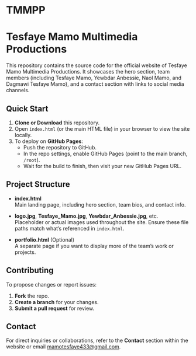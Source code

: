 # TMMPP
# Tesfaye Mamo Multimedia Productions

This repository contains the source code for the official website of Tesfaye Mamo Multimedia Productions. It showcases the hero section, team members (including Tesfaye Mamo, Yewbdar Anbessie, Naol Mamo, and Dagmawi Tesfaye Mamo), and a contact section with links to social media channels.

## Quick Start

1. **Clone or Download** this repository.
2. Open `index.html` (or the main HTML file) in your browser to view the site locally.
3. To deploy on **GitHub Pages**:
   - Push the repository to GitHub.
   - In the repo settings, enable GitHub Pages (point to the main branch, `/root`).
   - Wait for the build to finish, then visit your new GitHub Pages URL.

## Project Structure

- **index.html**  
  Main landing page, including hero section, team bios, and contact info.

- **logo.jpg**, **Tesfaye_Mamo.jpg**, **Yewbdar_Anbessie.jpg**, etc.  
  Placeholder or actual images used throughout the site. Ensure these file paths match what’s referenced in `index.html`.

- **portfolio.html** (Optional)  
  A separate page if you want to display more of the team’s work or projects.

## Contributing

To propose changes or report issues:
1. **Fork** the repo.
2. **Create a branch** for your changes.
3. **Submit a pull request** for review.

## Contact

For direct inquiries or collaborations, refer to the **Contact** section within the website or email [mamotesfaye433@gmail.com](mailto:mamotesfaye433@gmail.com).
